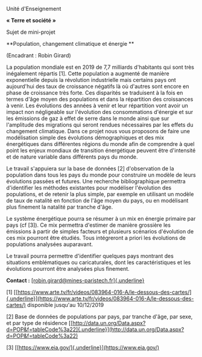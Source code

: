 Unité d'Enseignement

**« Terre et société »**

Sujet de mini-projet

**Population, changement climatique et énergie **

(Encadrant : Robin Girard)

La population mondiale est en 2019 de 7,7 milliards d'habitants qui sont
très inégalement répartis \[1\]. Cette population a augmenté de manière
exponentielle depuis la révolution industrielle mais certains pays ont
aujourd'hui des taux de croissance négatifs là où d'autres sont encore
en phase de croissance très forte. Ces disparités se traduisent à la
fois en termes d'âge moyen des populations et dans la répartition des
croissances à venir. Les évolutions des années à venir et leur
répartition vont avoir un impact non négligeable sur l'évolution des
consommations d'énergie et sur les émissions de gaz à effet de serre
dans le monde ainsi que sur l'amplitude des migrations qui seront
rendues nécessaires par les effets du changement climatique. Dans ce
projet nous vous proposons de faire une modélisation simple des
évolutions démographiques et des mix énergétiques dans différentes
régions du monde afin de comprendre à quel point les enjeux mondiaux de
transition énergétique peuvent être d'intensité et de nature variable
dans différents pays du monde.

Le travail s'appuiera sur la base de données \[2\] d'observation de la
population dans tous les pays du monde pour construire un modèle de
leurs évolutions passées et futures. Une recherche bibliographique
permettra d'identifier les méthodes existantes pour modéliser
l'évolution des populations, et de retenir la plus simple, par exemple
en utilisant un modèle de taux de natalité en fonction de l'âge moyen du
pays, ou en modélisant plus finement la natalité par tranche d'âge.

Le système énergétique pourra se résumer à un mix en énergie primaire
par pays (cf \[3\]). Ce mix permettra d'estimer de manière grossière les
émissions à partir de simples facteurs et plusieurs scénarios
d'évolution de ces mix pourront être étudiés. Tous intégreront a priori
les évolutions de populations analysées auparavant.

Le travail pourra permettre d'identifier quelques pays montrant des
situations emblématiques ou caricaturales, dont les caractéristiques et
les évolutions pourront être analysées plus finement.

**Contact :**
[[robin.girard\@mines-paristech.fr]{.underline}](mailto:robin.girard@mines-paristech.fr)

\[1\]
[[https://www.arte.tv/fr/videos/083964-016-A/le-dessous-des-cartes/]{.underline}](https://www.arte.tv/fr/videos/083964-016-A/le-dessous-des-cartes/)
disponible jusqu'au 10/12/2019

\[2\] Base de données de populations par pays, par tranche d'âge, par
sexe, et par type de résidence
[[http://data.un.org/Data.aspx?d=POP&f=tableCode%3a22]{.underline}](http://data.un.org/Data.aspx?d=POP&f=tableCode%3a22)

\[3\] [[https://www.eia.gov/]{.underline}](https://www.eia.gov/)
